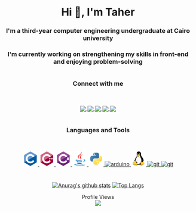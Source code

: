<h1 align="center" > Hi 👋, I'm Taher </h1>
<h3 align="center">I'm a third-year computer engineering undergraduate at Cairo university</h3>

<h3 align="center"> I'm currently working on strengthening my skills in front-end and enjoying problem-solving </h3>
<h1>
</h1>


<h3 align="center"><b>Connect with me</b></h3> <br>
<p align="center">
<a href="https://www.linkedin.com/in/taher-mohamed-a0802b123">
  <img align="center" width="30px" src="https://image.flaticon.com/icons/svg/2111/2111465.svg" draggable="false" />
</a> 
<a href="mailto:15126@stemegypt.edu.eg">
  <img align="center" width="30px" src="https://image.flaticon.com/icons/svg/732/732200.svg" draggable="false" />
</a>
<a href="https://www.hackerrank.com/h15126">
  <img align="center" width="30px" src="https://upload.wikimedia.org/wikipedia/commons/4/40/HackerRank_Icon-1000px.png" draggable="false" />
</a>
<a href="https://codeforces.com/profile/Unknown_Hacker">
  <img align="center" width="30px" src="https://4.bp.blogspot.com/-XDhgx0rKXZs/XIFWwjkQFSI/AAAAAAAAE80/BZomz5pCmF0FyiqEXqFBcYWOx98noEB_wCPcBGAYYCw/s1600/codeforces.png" draggable="false" />
</a>
<a href="https://onlinejudge.org/index.php?option=com_comprofiler&Itemid=3">
  <img align="center" width="30px" src="https://onlinejudge.org/templates/hm_yaml_2_5/img/ojlogo2.svg.png" draggable="false" />
</a>
</p>
<h1>
</h1>

<h3 align="center"><b>Languages and Tools</b></h3>
<br>

<div align="center">

 
  <a href="https://www.cprogramming.com/" target="_blank"> <img src="https://raw.githubusercontent.com/devicons/devicon/master/icons/c/c-original.svg" alt="c" width="40" height="40"/> </a>         <a href="https://www.w3schools.com/cpp/" target="_blank"> <img src="https://raw.githubusercontent.com/devicons/devicon/master/icons/cplusplus/cplusplus-original.svg" alt="cplusplus" width="40" height="40"/> </a>   <a href="https://www.w3schools.com/cs/" target="_blank"> <img src="https://raw.githubusercontent.com/devicons/devicon/master/icons/csharp/csharp-original.svg" alt="csharp" width="40" height="40"/> </a><a href="https://www.java.com" target="_blank"> <img src="https://raw.githubusercontent.com/devicons/devicon/master/icons/java/java-original.svg" alt="java" width="40" height="40"/> </a><a href="https://www.python.org" target="_blank"> <img src="https://raw.githubusercontent.com/devicons/devicon/master/icons/python/python-original.svg" alt="python" width="40" height="40"/> </a><a href="https://www.arduino.cc/" target="_blank"> <img src="https://cdn.worldvectorlogo.com/logos/arduino-1.svg" alt="arduino" width="40" height="40"/> </a><a href="https://www.linux.org/" target="_blank"> <img src="https://raw.githubusercontent.com/devicons/devicon/master/icons/linux/linux-original.svg" alt="linux" width="40" height="40"/> </a> 
  </a><a href="https://git-scm.com/" target="_blank"> <img src="https://www.vectorlogo.zone/logos/git-scm/git-scm-icon.svg" alt="git" width="40" height="40"/> </a> 
  <a href="https://www.w3schools.com/html/" target="_blank"> <img src="https://upload.wikimedia.org/wikipedia/commons/6/61/HTML5_logo_and_wordmark.svg" alt="git" width="40" height="40"/> </a> 


<h1>
</h1>

[![Anurag's github stats](https://github-readme-stats.vercel.app/api?username=Taher-Mohamed-Ahmed&count_private=true&show_icons=true&theme=radical)](https://github.com/anuraghazra/github-readme-stats)
[![Top Langs](https://github-readme-stats.vercel.app/api/top-langs/?username=Taher-Mohamed-Ahmed&show_icons=true&theme=radical&layout=compact)](https://github.com/anuraghazra/github-readme-stats)
</div>



<p align="center"> 
  Profile Views <br>
  <img src="https://profile-counter.glitch.me/Taher-Mohamed-Ahmed/count.svg" />
</p>
